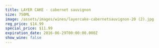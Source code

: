 ```yaml
---
title: LAYER CAKE - cabernet sauvignon
size: 750ML
image: /assets/images/wines/layercake-cabernetsauvignon-20 (2).jpg
reg_price: $14.99
special_price: $11.99
expiration_date: 2016-06-29T00:00:00.000Z
show_wine: false
---
```



